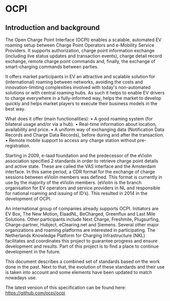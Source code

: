 # OCPI

## Introduction and background
The Open Charge Point Interface (OCPI) enables a scalable, automated EV roaming setup between Charge Point Operators and e-Mobility Service Providers. It supports authorization, charge point information exchange (including live status updates and transaction events), charge detail record exchange, remote charge point commands and, finally, the exchange of smart-charging commands between parties.

It offers market participants in EV an attractive and scalable solution for (international) roaming between networks, avoiding the costs and innovation-limiting complexities involved with today's non-automated solutions or with central roaming hubs.
As such it helps to enable EV drivers to charge everywhere in a fully-informed way, helps the market to develop quickly and helps market players to execute their business models in the best way.

What does it offer (main functionalities):
•	A good roaming system (for bilateral usage and/or via a hub).
•	Real-time information about location, availability and price.
•	A uniform way of exchanging data (Notification Data Records and Charge Data Records), before during and after the transaction.
•	Remote mobile support to access any charge station without pre-registration.

Starting in 2009, e-laad foundation and the predecessor of the eViolin association specified 2 standards in order to retrieve charge point details and active state. These are called the VAS interface and the Amsterdam interface. In this same period, a CDR format for the exchange of charge sessions between eViolin members was defined. This format is currently in use by the majority of the eViolin members. (eViolin is the branch organisation for EV operators and service providers in NL and responsible for national roaming and issuing of ID’s). This resulted in 2014 in the development of OCPI.

An international group of companies already supports OCPI. Initiators are EV Box, The New Motion, ElaadNL, BeCharged, Greenflux and Last Mile Solutions. Other participants include Next Charge, Freshmile, Plugsurfing, Charge-partner, Hubject, eClearing.net and Siemens. Several other major organizations and roaming platforms are interested in participating. The Netherlands Knowledge Platform for Charging Infrastructure (NKL) facilitates and coordinates this project to guarantee progress and ensure development and results. Part of this project is to find a place to continue development in the future.

This document describes a combined set of standards based on the work done in the past. Next to that, the evolution of these standards and their use is taken into account and some elements have been updated to match nowadays use.

The latest version of this specification can be found here: https://github.com/ocpi/ocpi
